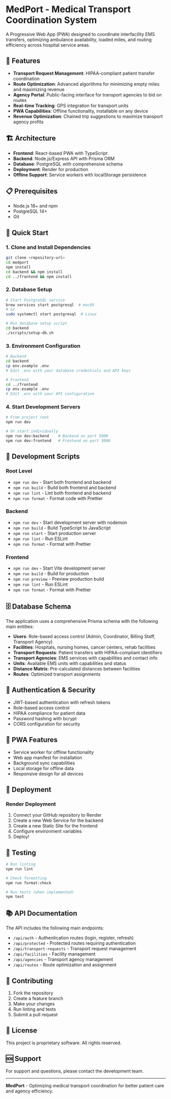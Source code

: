 # MedPort - Medical Transport Coordination System

A Progressive Web App (PWA) designed to coordinate interfacility EMS transfers, optimizing ambulance availability, loaded miles, and routing efficiency across hospital service areas.

## 🚀 Features

- **Transport Request Management**: HIPAA-compliant patient transfer coordination
- **Route Optimization**: Advanced algorithms for minimizing empty miles and maximizing revenue
- **Agency Portal**: Public-facing interface for transport agencies to bid on routes
- **Real-time Tracking**: GPS integration for transport units
- **PWA Capabilities**: Offline functionality, installable on any device
- **Revenue Optimization**: Chained trip suggestions to maximize transport agency profits

## 🏗️ Architecture

- **Frontend**: React-based PWA with TypeScript
- **Backend**: Node.js/Express API with Prisma ORM
- **Database**: PostgreSQL with comprehensive schema
- **Deployment**: Render for production
- **Offline Support**: Service workers with localStorage persistence

## 📋 Prerequisites

- Node.js 18+ and npm
- PostgreSQL 14+
- Git

## 🚀 Quick Start

### 1. Clone and Install Dependencies

```bash
git clone <repository-url>
cd medport
npm install
cd backend && npm install
cd ../frontend && npm install
```

### 2. Database Setup

```bash
# Start PostgreSQL service
brew services start postgresql  # macOS
# or
sudo systemctl start postgresql  # Linux

# Run database setup script
cd backend
./scripts/setup-db.sh
```

### 3. Environment Configuration

```bash
# Backend
cd backend
cp env.example .env
# Edit .env with your database credentials and API keys

# Frontend
cd ../frontend
cp env.example .env
# Edit .env with your API configuration
```

### 4. Start Development Servers

```bash
# From project root
npm run dev

# Or start individually
npm run dev:backend    # Backend on port 5000
npm run dev:frontend   # Frontend on port 3000
```

## 🔧 Development Scripts

### Root Level
- `npm run dev` - Start both frontend and backend
- `npm run build` - Build both frontend and backend
- `npm run lint` - Lint both frontend and backend
- `npm run format` - Format code with Prettier

### Backend
- `npm run dev` - Start development server with nodemon
- `npm run build` - Build TypeScript to JavaScript
- `npm run start` - Start production server
- `npm run lint` - Run ESLint
- `npm run format` - Format with Prettier

### Frontend
- `npm run dev` - Start Vite development server
- `npm run build` - Build for production
- `npm run preview` - Preview production build
- `npm run lint` - Run ESLint
- `npm run format` - Format with Prettier

## 🗄️ Database Schema

The application uses a comprehensive Prisma schema with the following main entities:

- **Users**: Role-based access control (Admin, Coordinator, Billing Staff, Transport Agency)
- **Facilities**: Hospitals, nursing homes, cancer centers, rehab facilities
- **Transport Requests**: Patient transfers with HIPAA-compliant identifiers
- **Transport Agencies**: EMS services with capabilities and contact info
- **Units**: Available EMS units with capabilities and status
- **Distance Matrix**: Pre-calculated distances between facilities
- **Routes**: Optimized transport assignments

## 🔐 Authentication & Security

- JWT-based authentication with refresh tokens
- Role-based access control
- HIPAA compliance for patient data
- Password hashing with bcrypt
- CORS configuration for security

## 📱 PWA Features

- Service worker for offline functionality
- Web app manifest for installation
- Background sync capabilities
- Local storage for offline data
- Responsive design for all devices

## 🚀 Deployment

### Render Deployment

1. Connect your GitHub repository to Render
2. Create a new Web Service for the backend
3. Create a new Static Site for the frontend
4. Configure environment variables
5. Deploy!

## 🧪 Testing

```bash
# Run linting
npm run lint

# Check formatting
npm run format:check

# Run tests (when implemented)
npm test
```

## 📚 API Documentation

The API includes the following main endpoints:

- `/api/auth` - Authentication routes (login, register, refresh)
- `/api/protected` - Protected routes requiring authentication
- `/api/transport-requests` - Transport request management
- `/api/facilities` - Facility management
- `/api/agencies` - Transport agency management
- `/api/routes` - Route optimization and assignment

## 🤝 Contributing

1. Fork the repository
2. Create a feature branch
3. Make your changes
4. Run linting and tests
5. Submit a pull request

## 📄 License

This project is proprietary software. All rights reserved.

## 🆘 Support

For support and questions, please contact the development team.

---

**MedPort** - Optimizing medical transport coordination for better patient care and agency efficiency.
